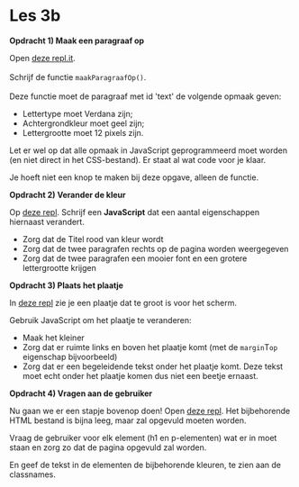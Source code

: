 # Les 3b

&#x20;**Opdracht 1) Maak een paragraaf op**

Open [deze repl.it](https://replit.com/@mevrHermans/pidk-k4-m2-l3-opdracht-1).\
\
Schrijf de functie `maakParagraafOp()`. \
\
Deze functie moet de paragraaf met id 'text' de volgende opmaak geven:

* Lettertype moet Verdana zijn;
* Achtergrondkleur moet geel zijn;
* Lettergrootte moet 12 pixels zijn.

Let er wel op dat alle opmaak in JavaScript geprogrammeerd moet worden (en niet direct in het CSS-bestand). Er staat al wat code voor je klaar.

Je hoeft niet een knop te maken bij deze opgave, alleen de functie.

**Opdracht 2) Verander de kleur**

Op [deze repl](https://replit.com/@mevrHermans/pidk-k4-m2-l3-opdracht-2). Schrijf een **JavaScript** dat een aantal eigenschappen hiernaast verandert.

* Zorg dat de Titel rood van kleur wordt
* Zorg dat de twee paragrafen rechts op de pagina worden weergegeven
* Zorg dat de twee paragrafen een mooier font en een grotere lettergrootte krijgen

**Opdracht 3) Plaats het plaatje**

In [deze repl](https://replit.com/@mevrHermans/pidk-k4-m2-l3-opdracht-3) zie je een plaatje dat te groot is voor het scherm.

Gebruik JavaScript om het plaatje te veranderen:

* Maak het kleiner
* Zorg dat er ruimte links en boven het plaatje komt (met de `margin`T`op` eigenschap bijvoorbeeld)
* Zorg dat er een begeleidende tekst onder het plaatje komt. Deze tekst moet echt onder het plaatje komen dus niet een beetje ernaast.

**Opdracht 4) Vragen aan de gebruiker**

Nu gaan we er een stapje bovenop doen! Open [deze repl](https://replit.com/@mevrHermans/pidk-k4-m2-l3-opdracht-4). Het bijbehorende HTML bestand is bijna leeg, maar zal opgevuld moeten worden.

Vraag de gebruiker voor elk element (h1 en p-elementen) wat er in moet staan en zorg zo dat de pagina opgevuld zal worden.

En geef de tekst in de elementen de bijbehorende kleuren, te zien aan de classnames.
